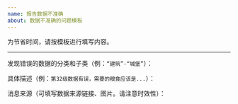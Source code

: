 ```yaml
---
name: 报告数据不准确
about: 数据不准确的问题模板
---
```


为节省时间，请按模板进行填写内容。

----------------------------------

发现错误的数据的分类和子类（例：`“建筑”-“城堡”`）：





具体描述（例：`第32级数据有误，需要的粮食应该是...`）：





消息来源（可填写数据来源链接、图片。请注意时效性）：





